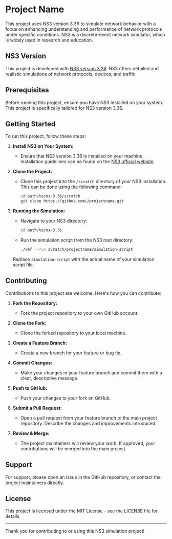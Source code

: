 # Project Name

This project uses NS3 version 3.36 to simulate network behavior with a focus on enhancing understanding and performance of network protocols under specific conditions. NS3 is a discrete-event network simulator, which is widely used in research and education.

## NS3 Version

This project is developed with [NS3 version 3.36](https://www.nsnam.org/releases/ns-3-36/). NS3 offers detailed and realistic simulations of network protocols, devices, and traffic.

## Prerequisites

Before running this project, ensure you have NS3 installed on your system. This project is specifically tailored for NS3 version 3.36.

## Getting Started

To run this project, follow these steps:

1. **Install NS3 on Your System:**
   - Ensure that NS3 version 3.36 is installed on your machine. Installation guidelines can be found on the [NS3 official website](https://www.nsnam.org/docs/release/3.36/tutorial/html/getting-started.html).

2. **Clone the Project:**
   - Clone this project into the `/scratch` directory of your NS3 installation. This can be done using the following command:
     ```bash
     cd path/to/ns-3.36/scratch
     git clone https://github.com//projectname.git
     ```

3. **Running the Simulation:**
   - Navigate to your NS3 directory:
     ```bash
     cd path/to/ns-3.36
     ```
   - Run the simulation script from the NS3 root directory:
     ```bash
     ./waf --run scratch/projectname/simulation-script
     ```

   Replace `simulation-script` with the actual name of your simulation script file.

## Contributing

Contributions to this project are welcome. Here's how you can contribute:

1. **Fork the Repository:**
   - Fork the project repository to your own GitHub account.

2. **Clone the Fork:**
   - Clone the forked repository to your local machine.

3. **Create a Feature Branch:**
   - Create a new branch for your feature or bug fix.

4. **Commit Changes:**
   - Make your changes in your feature branch and commit them with a clear, descriptive message.

5. **Push to GitHub:**
   - Push your changes to your fork on GitHub.

6. **Submit a Pull Request:**
   - Open a pull request from your feature branch to the main project repository. Describe the changes and improvements introduced.

7. **Review & Merge:**
   - The project maintainers will review your work. If approved, your contributions will be merged into the main project.

## Support

For support, please open an issue in the GitHub repository, or contact the project maintainers directly.

## License

This project is licensed under the MIT License - see the LICENSE file for details.

---

Thank you for contributing to or using this NS3 simulation project!

